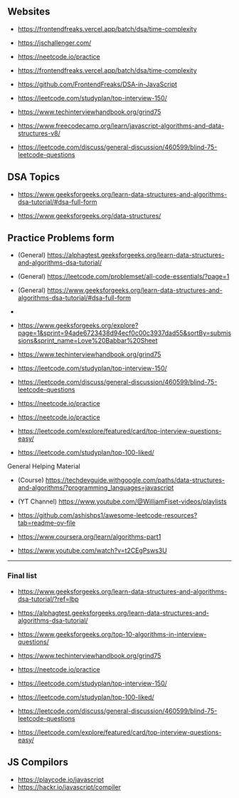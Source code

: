 ## Websites

- https://frontendfreaks.vercel.app/batch/dsa/time-complexity

- https://jschallenger.com/

- https://neetcode.io/practice

- https://frontendfreaks.vercel.app/batch/dsa/time-complexity

- https://github.com/FrontendFreaks/DSA-in-JavaScript

- https://leetcode.com/studyplan/top-interview-150/

- https://www.techinterviewhandbook.org/grind75

- https://www.freecodecamp.org/learn/javascript-algorithms-and-data-structures-v8/

- https://leetcode.com/discuss/general-discussion/460599/blind-75-leetcode-questions


## DSA Topics

- https://www.geeksforgeeks.org/learn-data-structures-and-algorithms-dsa-tutorial/#dsa-full-form

- https://www.geeksforgeeks.org/data-structures/

## Practice Problems form 
- (General) https://alphagtest.geeksforgeeks.org/learn-data-structures-and-algorithms-dsa-tutorial/
- (General) https://leetcode.com/problemset/all-code-essentials/?page=1
- (General) https://www.geeksforgeeks.org/learn-data-structures-and-algorithms-dsa-tutorial/#dsa-full-form
- 
- https://www.geeksforgeeks.org/explore?page=1&sprint=94ade6723438d94ecf0c00c3937dad55&sortBy=submissions&sprint_name=Love%20Babbar%20Sheet

- https://www.techinterviewhandbook.org/grind75

- https://leetcode.com/studyplan/top-interview-150/

- https://leetcode.com/discuss/general-discussion/460599/blind-75-leetcode-questions

- https://neetcode.io/practice

- https://neetcode.io/practice

- https://leetcode.com/explore/featured/card/top-interview-questions-easy/

- https://leetcode.com/studyplan/top-100-liked/


General Helping Material 

- (Course) https://techdevguide.withgoogle.com/paths/data-structures-and-algorithms/?programming_languages=javascript 

- (YT Channel) https://www.youtube.com/@WilliamFiset-videos/playlists

- https://github.com/ashishps1/awesome-leetcode-resources?tab=readme-ov-file

- https://www.coursera.org/learn/algorithms-part1

- https://www.youtube.com/watch?v=t2CEgPsws3U


---

### Final list
- https://www.geeksforgeeks.org/learn-data-structures-and-algorithms-dsa-tutorial/?ref=lbp
- https://alphagtest.geeksforgeeks.org/learn-data-structures-and-algorithms-dsa-tutorial/
- https://www.geeksforgeeks.org/top-10-algorithms-in-interview-questions/

- https://www.techinterviewhandbook.org/grind75
- https://neetcode.io/practice
- https://leetcode.com/studyplan/top-interview-150/
- https://leetcode.com/studyplan/top-100-liked/
- https://leetcode.com/discuss/general-discussion/460599/blind-75-leetcode-questions
- https://leetcode.com/explore/featured/card/top-interview-questions-easy/

## JS Compilors
- https://playcode.io/javascript
- https://hackr.io/javascript/compiler
